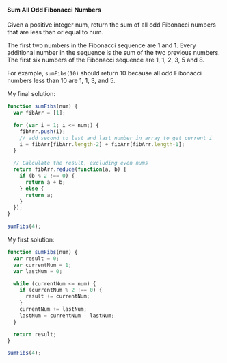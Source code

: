 #### Sum All Odd Fibonacci Numbers

Given a positive integer num, return the sum of all odd Fibonacci numbers that are less than or equal to num.

The first two numbers in the Fibonacci sequence are 1 and 1. Every additional number in the sequence is the sum of the two previous numbers. The first six numbers of the Fibonacci sequence are 1, 1, 2, 3, 5 and 8.

For example, `sumFibs(10)` should return 10 because all odd Fibonacci numbers less than 10 are 1, 1, 3, and 5.

My final solution:
```javascript
function sumFibs(num) {
  var fibArr = [1];

  for (var i = 1; i <= num;) {
    fibArr.push(i);
    // add second to last and last number in array to get current i
    i = fibArr[fibArr.length-2] + fibArr[fibArr.length-1];
  }

  // Calculate the result, excluding even nums
  return fibArr.reduce(function(a, b) {
    if (b % 2 !== 0) {
      return a + b;
    } else {
      return a;
    }
  });
}

sumFibs(4);
```

My first solution:
```javascript
function sumFibs(num) {
  var result = 0;
  var currentNum = 1;
  var lastNum = 0;

  while (currentNum <= num) {
    if (currentNum % 2 !== 0) {
      result += currentNum;
    }
    currentNum += lastNum;
    lastNum = currentNum - lastNum;
  }

  return result;
}

sumFibs(4);
```
